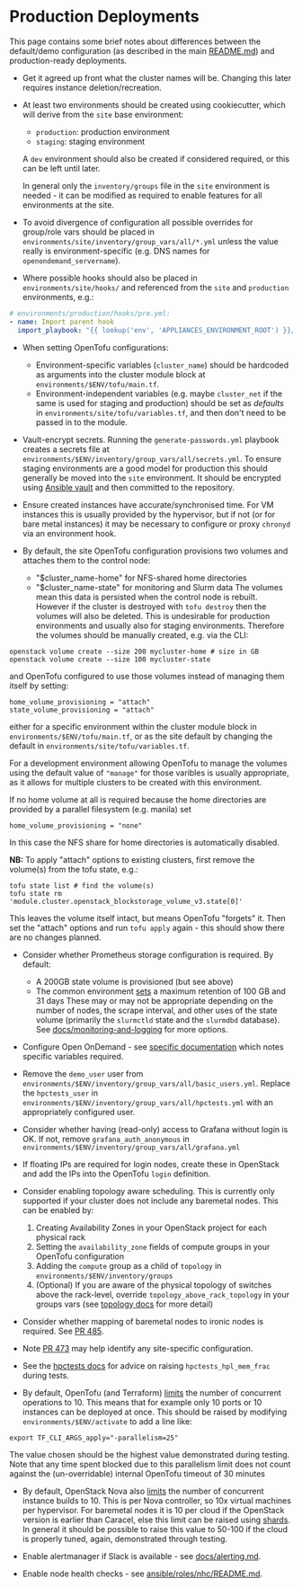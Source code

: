 # Production Deployments

This page contains some brief notes about differences between the default/demo
configuration (as described in the main [README.md](../README.md)) and
production-ready deployments.

- Get it agreed up front what the cluster names will be. Changing this later
  requires instance deletion/recreation.

- At least two environments should be created using cookiecutter, which will derive from the `site` base environment:

  - `production`: production environment
  - `staging`: staging environment

  A `dev` environment should also be created if considered required, or this
  can be left until later.

  In general only the `inventory/groups` file in the `site` environment is needed -
  it can be modified as required to
  enable features for all environments at the site.

- To avoid divergence of configuration all possible overrides for group/role
  vars should be placed in `environments/site/inventory/group_vars/all/*.yml`
  unless the value really is environment-specific (e.g. DNS names for
  `openondemand_servername`).

- Where possible hooks should also be placed in `environments/site/hooks/`
  and referenced from the `site` and `production` environments, e.g.:

```yaml
# environments/production/hooks/pre.yml:
- name: Import parent hook
  import_playbook: "{{ lookup('env', 'APPLIANCES_ENVIRONMENT_ROOT') }}/../site/hooks/pre.yml"
```

- When setting OpenTofu configurations:

  - Environment-specific variables (`cluster_name`) should be hardcoded
    as arguments into the cluster module block at `environments/$ENV/tofu/main.tf`.
  - Environment-independent variables (e.g. maybe `cluster_net` if the
    same is used for staging and production) should be set as _defaults_
    in `environments/site/tofu/variables.tf`, and then don't need to
    be passed in to the module.

- Vault-encrypt secrets. Running the `generate-passwords.yml` playbook creates
  a secrets file at `environments/$ENV/inventory/group_vars/all/secrets.yml`.
  To ensure staging environments are a good model for production this should
  generally be moved into the `site` environment. It should be encrypted
  using [Ansible vault](https://docs.ansible.com/ansible/latest/user_guide/vault.html)
  and then committed to the repository.

- Ensure created instances have accurate/synchronised time. For VM instances
  this is usually provided by the hypervisor, but if not (or for bare metal
  instances) it may be necessary to configure or proxy `chronyd` via an
  environment hook.

- By default, the site OpenTofu configuration provisions two
  volumes and attaches them to the control node:

  - "$cluster_name-home" for NFS-shared home directories
  - "$cluster_name-state" for monitoring and Slurm data
    The volumes mean this data is persisted when the control node is rebuilt.
    However if the cluster is destroyed with `tofu destroy` then the volumes will
    also be deleted. This is undesirable for production environments and usually
    also for staging environments. Therefore the volumes should be manually
    created, e.g. via the CLI:

```shell
openstack volume create --size 200 mycluster-home # size in GB
openstack volume create --size 100 mycluster-state
```

and OpenTofu configured to use those volumes instead of managing them itself
by setting:

```text
home_volume_provisioning = "attach"
state_volume_provisioning = "attach"
```

either for a specific environment within the cluster module block in
`environments/$ENV/tofu/main.tf`, or as the site default by changing the
default in `environments/site/tofu/variables.tf`.

For a development environment allowing OpenTofu to manage the volumes using
the default value of `"manage"` for those varibles is usually appropriate, as
it allows for multiple clusters to be created with this environment.

If no home volume at all is required because the home directories are provided
by a parallel filesystem (e.g. manila) set

```text
home_volume_provisioning = "none"
```

In this case the NFS share for home directories is automatically disabled.

**NB:** To apply "attach" options to existing clusters, first remove the
volume(s) from the tofu state, e.g.:

```shell
tofu state list # find the volume(s)
tofu state rm 'module.cluster.openstack_blockstorage_volume_v3.state[0]'
```

This leaves the volume itself intact, but means OpenTofu "forgets" it. Then
set the "attach" options and run `tofu apply` again - this should show there
are no changes planned.

- Consider whether Prometheus storage configuration is required. By default:

  - A 200GB state volume is provisioned (but see above)
  - The common environment [sets](../environments/common/inventory/group_vars/all/prometheus.yml)
    a maximum retention of 100 GB and 31 days
    These may or may not be appropriate depending on the number of nodes, the
    scrape interval, and other uses of the state volume (primarily the `slurmctld`
    state and the `slurmdbd` database). See [docs/monitoring-and-logging](./monitoring-and-logging.md)
    for more options.

- Configure Open OnDemand - see [specific documentation](openondemand.md) which
  notes specific variables required.

- Remove the `demo_user` user from `environments/$ENV/inventory/group_vars/all/basic_users.yml`.
  Replace the `hpctests_user` in `environments/$ENV/inventory/group_vars/all/hpctests.yml` with
  an appropriately configured user.

- Consider whether having (read-only) access to Grafana without login is OK. If not, remove `grafana_auth_anonymous` in `environments/$ENV/inventory/group_vars/all/grafana.yml`

- If floating IPs are required for login nodes, create these in OpenStack and add the IPs into
  the OpenTofu `login` definition.

- Consider enabling topology aware scheduling. This is currently only supported if your cluster does not include any baremetal nodes. This can be enabled by:

  1. Creating Availability Zones in your OpenStack project for each physical rack
  2. Setting the `availability_zone` fields of compute groups in your OpenTofu configuration
  3. Adding the `compute` group as a child of `topology` in `environments/$ENV/inventory/groups`
  4. (Optional) If you are aware of the physical topology of switches above the rack-level, override `topology_above_rack_topology` in your groups vars
     (see [topology docs](../ansible/roles/topology/README.md) for more detail)

- Consider whether mapping of baremetal nodes to ironic nodes is required. See
  [PR 485](https://github.com/stackhpc/ansible-slurm-appliance/pull/485).

- Note [PR 473](https://github.com/stackhpc/ansible-slurm-appliance/pull/473)
  may help identify any site-specific configuration.

- See the [hpctests docs](../ansible/roles/hpctests/README.md) for advice on
  raising `hpctests_hpl_mem_frac` during tests.

- By default, OpenTofu (and Terraform) [limits](https://opentofu.org/docs/cli/commands/apply/#apply-options)
  the number of concurrent operations to 10. This means that for example only
  10 ports or 10 instances can be deployed at once. This should be raised by
  modifying `environments/$ENV/activate` to add a line like:

```text
export TF_CLI_ARGS_apply="-parallelism=25"
```

The value chosen should be the highest value demonstrated during testing.
Note that any time spent blocked due to this parallelism limit does not count
against the (un-overridable) internal OpenTofu timeout of 30 minutes

- By default, OpenStack Nova also [limits](https://docs.openstack.org/nova/latest/configuration/config.html#DEFAULT.max_concurrent_builds)
  the number of concurrent instance builds to 10. This is per Nova controller,
  so 10x virtual machines per hypervisor. For baremetal nodes it is 10 per cloud
  if the OpenStack version is earlier than Caracel, else this limit can be
  raised using [shards](https://specs.openstack.org/openstack/nova-specs/specs/2024.1/implemented/ironic-shards.html).
  In general it should be possible to raise this value to 50-100 if the cloud
  is properly tuned, again, demonstrated through testing.

- Enable alertmanager if Slack is available - see [docs/alerting.md](./alerting.md).

- Enable node health checks - see [ansible/roles/nhc/README.md](../ansible/roles/nhc/README.md).
